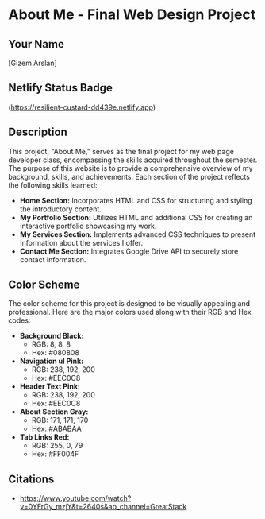 # About Me - Final Web Design Project
## Your Name
[Gizem Arslan]
## Netlify Status Badge
(https://resilient-custard-dd439e.netlify.app)
## Description
This project, "About Me," serves as the final project for my web page developer class, encompassing the skills acquired throughout the semester. The purpose of this website is to provide a comprehensive overview of my background, skills, and achievements. Each section of the project reflects the following skills learned:
- **Home Section:** Incorporates HTML and CSS for structuring and styling the introductory content.
- **My Portfolio Section:** Utilizes HTML and additional CSS for creating an interactive portfolio showcasing my work.
- **My Services Section:** Implements advanced CSS techniques to present information about the services I offer.
- **Contact Me Section:** Integrates Google Drive API to securely store contact information.
## Color Scheme
The color scheme for this project is designed to be visually appealing and professional. Here are the major colors used along with their RGB and Hex codes:
- **Background Black:**
  - RGB: 8, 8, 8
  - Hex: #080808
- **Navigation ul Pink:**
  - RGB: 238, 192, 200
  - Hex: #EEC0C8
- **Header Text Pink:**
  - RGB: 238, 192, 200
  - Hex: #EEC0C8
- **About Section Gray:**
  - RGB: 171, 171, 170
  - Hex: #ABABAA
- **Tab Links Red:**
  - RGB: 255, 0, 79
  - Hex: #FF004F

## Citations
- https://www.youtube.com/watch?v=0YFrGy_mzjY&t=2640s&ab_channel=GreatStack
